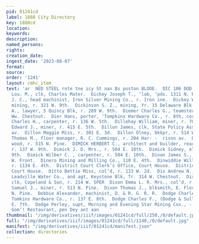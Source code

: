 ```yaml
---
pid: 01241cd
label: 1888 City Directory
key: 1888cd
location: 
keywords: 
description: 
named_persons: 
rights: 
creation_date: 
ingest_date: '2023-08-07'
format: 
source: 
order: '1241'
layout: cmhc_item
text: 'ar  NED STEEL rote tne icy St nan Bs poston BLOOE.  DIC 106 DOD  Dickerson
  Lou. M., clk, Charles Mater.  Dickey Joseph T., ‘lab, ‘pds. 1311 N. Poplar.  Dickey
  J. C., head machinist, Iron Silver Mining Co., r. Iron ine.  Dickey William W.,
  mining, r. 321 W. 9th.  Dickinson S. Z., mining, Yr. 15 Delaware Blk.  Dickson Thomas
  A., lawyer, 5 Quincy Blk, r. 209 W. 9th.  Diemer Charles G., teamster, r. rear 421
  Ww. Chestnut.  Dier Hans, porter, ‘Tompkins Hardware Co., r. 8th, cor. Poplar.  Diering
  Charles H., carpenter, r. 136 W. 5th.  Dillehay William, miner, r. 706 E. 6th.  Dillon
  Edward J., miner, r. 415 E. 5th.  Dillon James, clk, State Policy Assn., 221 Harrison
  av.  Dillon Maggie Miss, r. 301 E. 3d.  Dillon Olney, bkkpr, r. 514 W. 2d.  Dillon
  Thomas M., floor manager, R. C. Cummings, r. 204 Har- -  rison av.  Dillon William,
  wood, r. 515 N. Pine.  DIMICK HERBERT C., architect and builder, rear 112 W. 5th,
  r. 137 W. 9th.  Dimick J. D. Mrs., r. 504 E. 10th.  Dimick Sidney, elk, r. 600 E.
  9th.  Dimick Wilber C. , carpenter, r. 504 E. 10th.  Dinan James S., lab, r. 206
  W. Front.  Dinero Mining and Milling Co., 110 E. 4th.  Dinwiddie Will. J., miner,
  r. 1134 E. 4th.  District Court Clerk’s Office, Court House.  District Court Rooms,
  Court House.  Ditto Bettie Miss, col’d, r. 133 W. 2d.  Dix Andrew N., Jr., bkk tT,
  Leadville Water Co., and agt, Keystone Blk, Tr. 314 W. Chestnut.  Dix Chris. W.,
  clk, Copeland & Son, r. 214 W. SPER  Dixon Emma L. R. Mrs., col’d, r. 704 N. Pine.  Dixon
  Samuel J., miner, r. 513 N. Pine.  Dixon Thomas J., blksmith, E. Florman, r. 108
  N. Pine.  Dobbie Alexander, machinist, D. & R. G. R. R.  Dodge Charles E., clk,
  Tomkins Hardware Co., r. 137 E. 8th.  Dodge Charles F., (Dodge & Sullivan,) r. 120
  E. 7th.  Dodge Perley, supt, Morning and Evening Star Mining Cos., -  r. at mine.  Hayhurst’s
  Gom’! Restaurant, pen Dey ant aan    '
thumbnail: "/img/derivatives/iiif/images/01241cd/full/250,/0/default.jpg"
full: "/img/derivatives/iiif/images/01241cd/full/1140,/0/default.jpg"
manifest: "/img/derivatives/iiif/01241cd/manifest.json"
collection: directories
---
```

